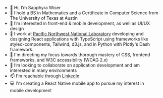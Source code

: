 - 👋 Hi, I’m Sapphyra Wiser
- 📜 I hold a BS in Mathematics and a Certificate in Computer Science from The University of Texas at Austin
- 👀 I’m interested in front-end & mobile development, as well as UI/UX design
- 💼 I work at [Pacific Northwest National Laboratory](https://www.pnnl.gov) developing and designing React applications with TypeScript using frameworks like styled-components, Tailwind, d3.js, and  in Python with Plotly's Dash framework.
- 🌱 I'm directing my focus towards thorough mastery of CSS, frontend frameworks, and W3C accessibility (WCAG 2.x)
- 💞️ I’m looking to collaborate on application development and am interested in many environments
- 📫 I'm reachable through [LinkedIn](https://www.linkedin.com/in/sapphybara/)
- 💻 I'm creating a React Native mobile app to pursue my interest in mobile development

<!---
sapphybara/sapphybara is a ✨ special ✨ repository because its `README.md` (this file) appears on your GitHub profile.
You can click the Preview link to take a look at your changes.
--->
